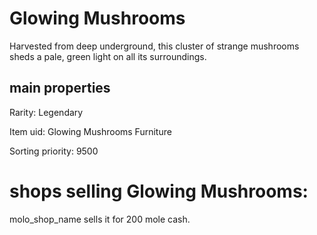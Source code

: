# Glowing Mushrooms

Harvested from deep underground, this cluster of strange mushrooms sheds a pale, green light on all its surroundings.

## main properties

Rarity: Legendary

Item uid: Glowing Mushrooms Furniture

Sorting priority: 9500

# shops selling Glowing Mushrooms:

molo_shop_name sells it for 200 mole cash.